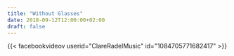 ```yaml
---
title: "Without Glasses"
date: 2018-09-12T12:00:00+02:00
draft: false
---
```



{{< facebookvideov userid="ClareRadelMusic" id="1084705771682417" >}}

